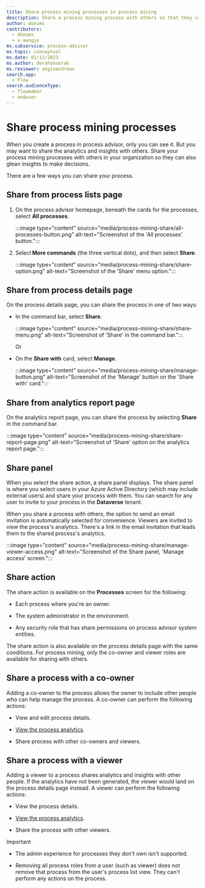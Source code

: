 ```yaml
---
title: Share process mining processes in process mining
description: Share a process mining process with others so that they can glean insights to make decisions.
author: donums
contributors:
  - donums
  - v-aangie  
ms.subservice: process-advisor
ms.topic: conceptual
ms.date: 01/12/2023
ms.author: derahonuorah
ms.reviewer: angieandrews
search.app: 
  - Flow
search.audienceType: 
  - flowmaker
  - enduser
---
```


# Share process mining processes

When you create a process in process advisor, only you can see it. But you may want to share the analytics and insights with others. Share your process mining processes with others in your organization so they can also glean insights to make decisions.

There are a few ways you can share your process.

## Share from process lists page

1. On the process advisor homepage, beneath the cards for the processes, select **All processes**.

    :::image type="content" source="media/process-mining-share/all-processes-button.png" alt-text="Screenshot of the 'All processes' button.":::

1. Select **More commands** (the three vertical dots), and then select **Share**. 

    :::image type="content" source="media/process-mining-share/share-option.png" alt-text="Screenshot of the 'Share' menu option.":::

## Share from process details page

On the process details page, you can share the process in one of two ways:

- In the command bar, select **Share**.

    :::image type="content" source="media/process-mining-share/share-menu.png" alt-text="Screenshot of 'Share' in the command bar.":::

    Or

- On the **Share with** card, select **Manage**.

    :::image type="content" source="media/process-mining-share/manage-button.png" alt-text="Screenshot of the 'Manage' button on the 'Share with' card.":::

## Share from analytics report page

On the analytics report page, you can share the process by selecting **Share** in the command bar.

:::image type="content" source="media/process-mining-share/share-report-page.png" alt-text="Screenshot of 'Share' option on the analytics report page.":::

## Share panel

When you select the share action, a share panel displays. The share panel is where you select users in your Azure Active Directory (which may include external users) and share your process with them. You can search for any user to invite to your process in the **Dataverse** tenant.  

When you share a process with others, the option to send an email invitation is automatically selected for convenience. Viewers are invited to view the process's analytics. There's a link in the email invitation that leads them to the shared process's analytics.

:::image type="content" source="media/process-mining-share/manage-viewer-access.png" alt-text="Screenshot of the Share panel, 'Manage access' screen.":::

## Share action

The share action is available on the **Processes** screen for the following:

- Each process where you're an owner.

- The system administrator in the environment.

- Any security role that has share permissions on process advisor system entities.

The share action is also available on the process details page with the same conditions. For process mining, only the co-owner and viewer roles are available for sharing with others.

## Share a process with a co-owner

Adding a co-owner to the process allows the owner to include other people who can help manage the process. A co-owner can perform the following actions:

- View and edit process details.

- [View the process analytics](process-mining-visualize.md).

- Share process with other co-owners and viewers.

## Share a process with a viewer

  Adding a viewer to a process shares analytics and insights with other people. If the analytics have not been generated, the viewer would land on the process details page instead. A viewer can perform the following actions:

- View the process details.

- [View the process analytics](process-mining-visualize.md).

- Share the process with other viewers.

>[!IMPORTANT]
>
>- The admin experience for processes they don't own isn't supported.
>
>- Removing all process roles from a user (such as viewer) does not remove that process from the user's process list view. They can't perform any actions on the process.
